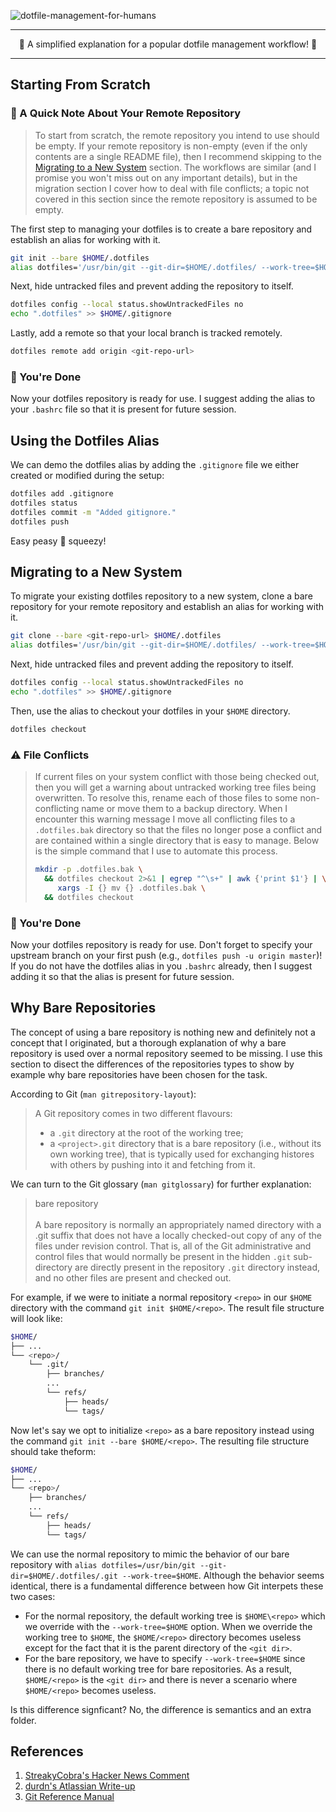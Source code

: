 ![dotfile-management-for-humans](https://user-images.githubusercontent.com/20260845/59078947-724fd680-88af-11e9-8457-465e2510460b.png)

---

<p align="center">
🎉 A simplified explanation for a popular dotfile management workflow! 🎉
</p>

---

## Starting From Scratch

### 🚦 A Quick Note About Your Remote Repository

> To start from scratch, the remote repository you intend to use should be
empty. If your remote repository is non-empty (even if the only contents are a
single README file), then I recommend skipping to the
[Migrating to a New System](#migrating-to-a-new-system) section. The workflows
are similar (and I promise you won't miss out on any important details), but in
the migration section I cover how to deal with file conflicts; a topic not
covered in this section since the remote repository is assumed to be empty.

The first step to managing your dotfiles is to create a bare repository and
establish an alias for working with it.

```bash
git init --bare $HOME/.dotfiles
alias dotfiles='/usr/bin/git --git-dir=$HOME/.dotfiles/ --work-tree=$HOME'
```

Next, hide untracked files and prevent adding the repository to itself.

```bash
dotfiles config --local status.showUntrackedFiles no
echo ".dotfiles" >> $HOME/.gitignore
```

Lastly, add a remote so that your local branch is tracked remotely.

```bash
dotfiles remote add origin <git-repo-url>
```

### 🍾 You're Done

Now your dotfiles repository is ready for use. I suggest adding the alias to
your `.bashrc` file so that it is present for future session.

## Using the Dotfiles Alias

We can demo the dotfiles alias by adding the `.gitignore` file we either created
or modified during the setup:

```bash
dotfiles add .gitignore
dotfiles status
dotfiles commit -m "Added gitignore."
dotfiles push
```

Easy peasy 🍋 squeezy!

## Migrating to a New System

To migrate your existing dotfiles repository to a new system, clone a bare
repository for your remote repository and establish an alias for working with
it.

```bash
git clone --bare <git-repo-url> $HOME/.dotfiles
alias dotfiles='/usr/bin/git --git-dir=$HOME/.dotfiles/ --work-tree=$HOME'
```

Next, hide untracked files and prevent adding the repository to itself.

```bash
dotfiles config --local status.showUntrackedFiles no
echo ".dotfiles" >> $HOME/.gitignore
```

Then, use the alias to checkout your dotfiles in your `$HOME` directory.

```bash
dotfiles checkout
```

### ⚠️ File Conflicts

> If current files on your system conflict with those being checked out, then
you will get a warning about untracked working tree files being overwritten. To
resolve this, rename each of those files to some non-conflicting name or move
them to a backup directory. When I encounter this warning message I move all
conflicting files to a `.dotfiles.bak` directory so that the files no longer
pose a conflict and are contained within a single directory that is easy to
manage. Below is the simple command that I use to automate this process.
>```bash
>mkdir -p .dotfiles.bak \
>   && dotfiles checkout 2>&1 | egrep "^\s+" | awk {'print $1'} | \
>      xargs -I {} mv {} .dotfiles.bak \
>   && dotfiles checkout
>```

### 🍾 You're Done

Now your dotfiles repository is ready for use. Don't forget to specify your
upstream branch on your first push (e.g., `dotfiles push -u origin master`)! If
you do not have the dotfiles alias in you `.bashrc` already, then I suggest
adding it so that the alias is present for future session.

## Why Bare Repositories

The concept of using a bare repository is nothing new and definitely not a
concept that I originated, but a thorough explanation of why a bare repository
is used over a normal repository seemed to be missing. I use this section to
disect the differences of the repositories types to show by example why bare
repositories have been chosen for the task.

According to Git (`man gitrepository-layout`):

> A Git repository comes in two different flavours:
> * a `.git` directory at the root of the working tree;
> * a `<project>.git` directory that is a bare repository (i.e., without its own
working tree), that is typically used for exchanging histores with others by
pushing into it and fetching from it.

We can turn to the Git glossary (`man gitglossary`) for further explanation:

> bare repository\
\
A bare repository is normally an appropriately named directory with a .git
suffix that does not have a locally checked-out copy of any of the files
under revision control. That is, all of the Git administrative and control
files that would normally be present in the hidden `.git` sub-directory are
directly present in the repository `.git` directory instead, and no other
files are present and checked out.

For example, if we were to initiate a normal repository `<repo>` in our `$HOME`
directory with the command `git init $HOME/<repo>`. The result file structure
will look like:

```bash
$HOME/
├── ...
└── <repo>/
    └── .git/
        ├── branches/
        ...
        └── refs/
            ├── heads/
            └── tags/
```

Now let's say we opt to initialize `<repo>` as a bare repository instead using
the command `git init --bare $HOME/<repo>`. The resulting file structure should
take theform:

```bash
$HOME/
├── ...
└── <repo>/
    ├── branches/
    ...
    └── refs/
        ├── heads/
        └── tags/
```

We can use the normal repository to mimic the behavior of our bare repository
with
`alias dotfiles=/usr/bin/git --git-dir=$HOME/.dotfiles/.git --work-tree=$HOME`.
Although the behavior seems identical, there is a fundamental difference between
how Git interpets these two cases:
* For the normal repository, the default working tree is `$HOME\<repo>` which we
override with the `--work-tree=$HOME` option. When we override the working tree
to `$HOME`, the `$HOME/<repo>` directory becomes useless except for the fact
that it is the parent directory of the `<git dir>`.
* For the bare repository, we have to specify `--work-tree=$HOME` since there is
no default working tree for bare repositories. As a result, `$HOME/<repo>` is
the `<git dir>` and there is never a scenario where `$HOME/<repo>` becomes
useless.

Is this difference signficant? No, the difference is semantics and an extra
folder.

## References

1. [StreakyCobra's Hacker News Comment](https://news.ycombinator.com/item?id=11071754)
2. [durdn's Atlassian Write-up](https://www.atlassian.com/git/tutorials/dotfiles)
3. [Git Reference Manual](https://git-scm.com/docs)
 
